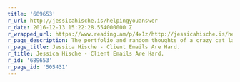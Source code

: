 ```yaml
---
title: '689653'
r_url: http://jessicahische.is/helpingyouanswer
r_date: 2016-12-13 15:22:28.554000000 Z
r_wrapped_url: https://www.reading.am/p/4x1z/http://jessicahische.is/helpingyouanswer
r_page_description: The portfolio and random thoughts of a crazy cat lady.
r_page_title: Jessica Hische - Client Emails Are Hard.
r_title: Jessica Hische - Client Emails Are Hard.
r_id: '689653'
r_page_id: '505431'
---
```


